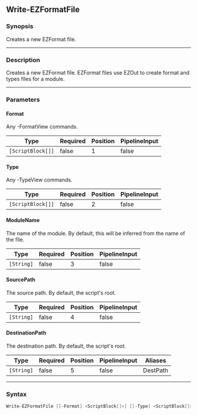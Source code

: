 Write-EZFormatFile
------------------




### Synopsis
Creates a new EZFormat file.



---


### Description

Creates a new EZFormat file.  EZFormat files use EZOut to create format and types files for a module.



---


### Parameters
#### **Format**

Any -FormatView commands.






|Type             |Required|Position|PipelineInput|
|-----------------|--------|--------|-------------|
|`[ScriptBlock[]]`|false   |1       |false        |



#### **Type**

Any -TypeView commands.






|Type             |Required|Position|PipelineInput|
|-----------------|--------|--------|-------------|
|`[ScriptBlock[]]`|false   |2       |false        |



#### **ModuleName**

The name of the module.  By default, this will be inferred from the name of the file.






|Type      |Required|Position|PipelineInput|
|----------|--------|--------|-------------|
|`[String]`|false   |3       |false        |



#### **SourcePath**

The source path.  By default, the script's root.






|Type      |Required|Position|PipelineInput|
|----------|--------|--------|-------------|
|`[String]`|false   |4       |false        |



#### **DestinationPath**

The destination path.  By default, the script's root.






|Type      |Required|Position|PipelineInput|Aliases |
|----------|--------|--------|-------------|--------|
|`[String]`|false   |5       |false        |DestPath|





---


### Syntax
```PowerShell
Write-EZFormatFile [[-Format] <ScriptBlock[]>] [[-Type] <ScriptBlock[]>] [[-ModuleName] <String>] [[-SourcePath] <String>] [[-DestinationPath] <String>] [<CommonParameters>]
```
